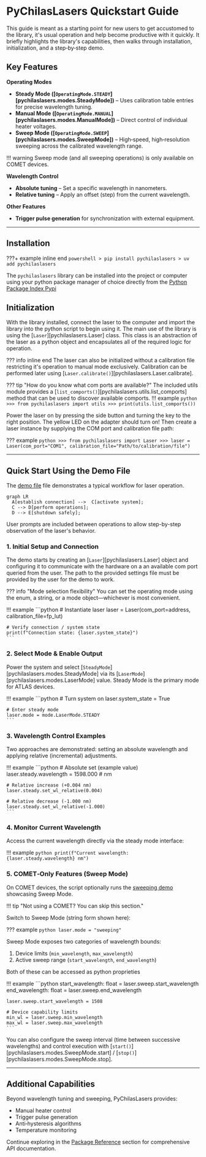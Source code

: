 # PyChilasLasers Quickstart Guide

This guide is meant as a starting point for new users to get accustomed to the library,
it's usual operation and help become productive with it quickly. It briefly highlights the library's 
capabilities, then walks through installation, initialization, and a step‑by‑step demo.


## Key Features

**Operating Modes**

- **Steady Mode ([`OperatingMode.STEADY`][pychilaslasers.modes.SteadyMode])** – Uses calibration table entries for precise wavelength tuning.
- **Manual Mode ([`OperatingMode.MANUAL`][pychilaslasers.modes.ManualMode])** – Direct control of individual heater voltages.
- **Sweep Mode ([`OperatingMode.SWEEP`][pychilaslasers.modes.SweepMode])** – High‑speed, high‑resolution sweeping across the calibrated wavelength range.

!!! warning
    Sweep mode (and all sweeping operations) is only available on COMET devices.

**Wavelength Control**

- **Absolute tuning** – Set a specific wavelength in nanometers.
- **Relative tuning** – Apply an offset (step) from the current wavelength.

**Other Features**

- **Trigger pulse generation** for synchronization with external equipment.

---

## Installation

???+ example inline end 
    ```powershell
    > pip install pychilaslasers
    > uv add pychilaslasers
    ```

The `pychilaslasers` library can be installed into the project or computer using 
your python package manager of choice directly from the [Python Package Index Pypi](https://pypi.org/project/pychilaslasers)


## Initialization

With the library installed, connect the laser to the computer and import the library
into the python script to begin using it. The main use of the library is using the 
[`Laser`][pychilaslasers.Laser] class. This class is an abstraction of the laser as 
a python object and encapsulates all of the required logic for operation.


??? info inline end
    The laser can also be initialized without a calibration file restricting it's
    operation to manual mode exclusively. Calibration can be performed later using
    [`Laser.calibrate()`][pychilaslasers.Laser.calibrate].

??? tip "How do you know what com ports are available?"
    The included utils module provides a [`list_comports()`][pychilaslasers.utils.list_comports]
    method that can be used to discover available comports.
    !!! example
        ```python
        >>> from pychilaslasers import utils
        >>> print(utils.list_comports())
        ```

Power the laser on by pressing the side button and turning the key to the right 
position. The yellow LED on the adapter should turn on! Then create a laser instance
by supplying the COM port and calibration file path:


??? example
    ```python
    >>> from pychilaslasers import Laser
    >>> laser = Laser(com_port="COM1", calibration_file="Path/to/calibration/file")
    ```

---

## Quick Start Using the Demo File

The [demo file](https://github.com/ChilasLasers/PyChilasLasers/tree/docs/examples/basic_usage.py) file demonstrates a typical workflow for laser operation.

```mermaid
graph LR
  A[establish connection] -->  C[activate system];
  C --> D[perform operations];
  D --> E[shutdown safely];
```
User prompts are included between operations to allow step-by-step observation of the laser's behavior.


### 1. Initial Setup and Connection



The demo starts by creating an [`Laser`][pychilaslasers.Laser] object and configuring it to communicate
with the hardware on a an available com port queried from the user. The path to 
the provided settings file must be provided by the user for the demo to work.

??? info "Mode selection flexibility"
    You can set the operating mode using the enum, a string, or a mode object—whichever is most convenient.

!!! example
    ```python
    # Instantiate laser
    laser = Laser(com_port=address, calibration_file=fp_lut)

    # Verify connection / system state
    print(f"Connection state: {laser.system_state}")
    ```

### 2. Select Mode & Enable Output

Power the system and select [`SteadyMode`][pychilaslasers.modes.SteadyMode] via its [`LaserMode`][pychilaslasers.modes.LaserMode] value. Steady Mode is the primary mode for ATLAS devices.

!!! example
    ```python
    # Turn system on
    laser.system_state = True

    # Enter steady mode
    laser.mode = mode.LaserMode.STEADY
    ```

### 3. Wavelength Control Examples

Two approaches are demonstrated: setting an absolute wavelength and applying relative (incremental) adjustments.

!!! example
    ```python
    # Absolute set (example value)
    laser.steady.wavelength = 1598.000  # nm

    # Relative increase (+0.004 nm)
    laser.steady.set_wl_relative(0.004)

    # Relative decrease (-1.000 nm)
    laser.steady.set_wl_relative(-1.000)
    ```

### 4. Monitor Current Wavelength

Access the current wavelength directly via the steady mode interface:

!!! example
    ```python
    print(f"Current wavelength: {laser.steady.wavelength} nm")
    ```

### 5. COMET‑Only Features (Sweep Mode)

On COMET devices, the script optionally runs the [sweeping demo](https://github.com/ChilasLasers/PyChilasLasers/tree/docs/examples/basic_usage_sweeping.py) showcasing Sweep Mode.

!!! tip "Not using a COMET? You can skip this section."

Switch to Sweep Mode (string form shown here):

??? example
    ```python
    laser.mode = "sweeping"
    ```

Sweep Mode exposes two categories of wavelength bounds:

1. Device limits (`min_wavelength`, `max_wavelength`)
2. Active sweep range (`start_wavelength`, `end_wavelength`)

Both of these can be accessed as python proprieties


!!! example
    ```python
    start_wavelength: float = laser.sweep.start_wavelength
    end_wavelength: float = laser.sweep.end_wavelength

    laser.sweep.start_wavelength = 1508

    # Device capability limits
    min_wl = laser.sweep.min_wavelength
    max_wl = laser.sweep.max_wavelength
    ```

You can also configure the sweep interval (time between successive wavelengths) and control execution with [`start()`][pychilaslasers.modes.SweepMode.start] / [`stop()`][pychilaslasers.modes.SweepMode.stop].

---

## Additional Capabilities

Beyond wavelength tuning and sweeping, PyChilasLasers provides:

- Manual heater control
- Trigger pulse generation
- Anti‑hysteresis algorithms
- Temperature monitoring

Continue exploring in the [Package Reference](package/index.md) section for comprehensive API documentation.

